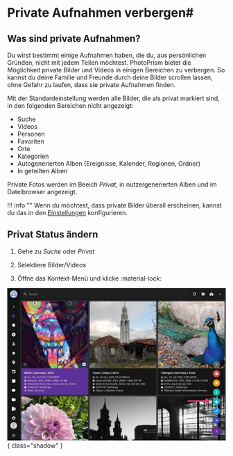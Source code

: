 # Private Aufnahmen verbergen#
## Was sind private Aufnahmen? ##
Du wirst bestimmt einige Aufnahmen haben, die du, aus persönlichen Gründen, nicht mit jedem Teilen möchtest.
PhotoPrism bietet die Möglichkeit private Bilder und Videos in einigen Bereichen zu verbergen.
So kannst du deine Familie und Freunde durch deine Bilder scrollen lassen, ohne Gefahr zu laufen, dass sie private Aufnahmen finden.

Mit der Standardeinstellung werden alle Bilder, die als privat markiert sind, in den folgenden Bereichen nicht angezeigt:

 * Suche
 * Videos
 * Personen
 * Favoriten
 * Orte
 * Kategorien
 * Autogenerierten Alben (Ereignisse, Kalender, Regionen, Ordner)
 * In geteilten Alben

Private Fotos werden im Beeich *Privat*, in nutzergenerierten Alben und im Dateibrowser angezeigt.
 
!!! info ""
     Wenn du möchtest, dass private Bilder überall erscheinen, kannst du das in den  [Einstellungen](../settings/general.md) konfigurieren.

## Privat Status ändern ##

1. Gehe zu *Suche* oder *Privat*

2. Selektiere Bilder/Videos

3. Öffne das Kontext-Menü und klicke :material-lock:

![Screenshot](img/private-context-menu-2503-german.jpg){ class="shadow" }

